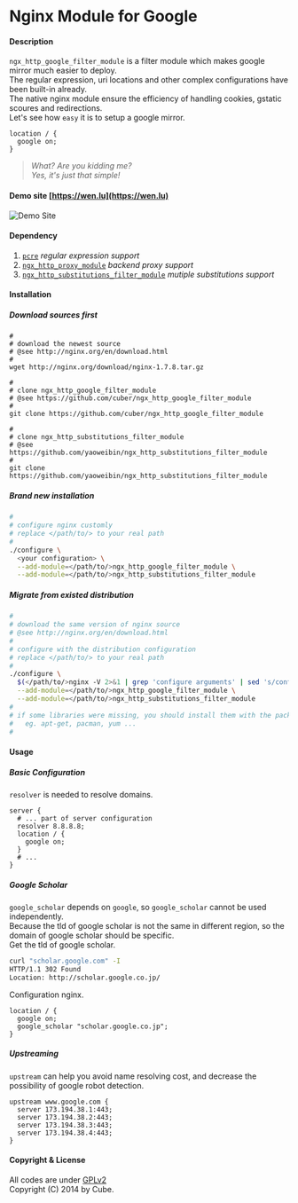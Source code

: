 Nginx Module for Google
=======================

#### Description ####
`ngx_http_google_filter_module` is a filter module which makes google mirror much easier to deploy.    
The regular expression, uri locations and other complex configurations have been built-in already.    
The native nginx module ensure the efficiency of handling cookies, gstatic scoures and redirections.   
Let's see how `easy` it is to setup a google mirror.
```nginx
location / {
  google on;
}
```
> _What? Are you kidding me?_   
> _Yes, it's just that simple!_
  
#### Demo site [https://wen.lu](https://wen.lu) ####
![Demo Site](http://ww4.sinaimg.cn/large/68bd1777jw1enbhxn39z8j212q0lu0uo.jpg)
  
#### Dependency ####
  1. [`pcre`](http://www.pcre.org/) *regular expression support*
  1. [`ngx_http_proxy_module`](http://nginx.org/en/docs/http/ngx_http_proxy_module.html) *backend proxy support*
  1. [`ngx_http_substitutions_filter_module`](https://github.com/yaoweibin/ngx_http_substitutions_filter_module) *mutiple substitutions support*

#### Installation ####
##### Download sources first #####
```
#
# download the newest source
# @see http://nginx.org/en/download.html
#
wget http://nginx.org/download/nginx-1.7.8.tar.gz

#
# clone ngx_http_google_filter_module
# @see https://github.com/cuber/ngx_http_google_filter_module
#
git clone https://github.com/cuber/ngx_http_google_filter_module

#
# clone ngx_http_substitutions_filter_module
# @see https://github.com/yaoweibin/ngx_http_substitutions_filter_module
#
git clone https://github.com/yaoweibin/ngx_http_substitutions_filter_module
```
##### Brand new installation #####
``` bash
#
# configure nginx customly
# replace </path/to/> to your real path
#
./configure \
  <your configuration> \
  --add-module=</path/to/>ngx_http_google_filter_module \
  --add-module=</path/to/>ngx_http_substitutions_filter_module
```

##### Migrate from existed distribution #####
```bash
#
# download the same version of nginx source
# @see http://nginx.org/en/download.html
#
# configure with the distribution configuration
# replace </path/to/> to your real path
#
./configure \
  $(</path/to/>nginx -V 2>&1 | grep 'configure arguments' | sed 's/configure arguments://g') \
  --add-module=</path/to/>ngx_http_google_filter_module \
  --add-module=</path/to/>ngx_http_substitutions_filter_module
#
# if some libraries were missing, you should install them with the package manager
#   eg. apt-get, pacman, yum ...
#
```

#### Usage ####
##### Basic Configuration #####
  `resolver` is needed to resolve domains.
```nginx
server {
  # ... part of server configuration
  resolver 8.8.8.8;
  location / {
    google on;
  }
  # ...
}
```

##### Google Scholar #####
`google_scholar` depends on `google`, so `google_scholar` cannot be used independently.    
Because the tld of google scholar is not the same in different region, so the domain of google scholar should be specific.    
Get the tld of google scholar.
``` bash
curl "scholar.google.com" -I
HTTP/1.1 302 Found
Location: http://scholar.google.co.jp/
```
  Configuration nginx.
``` nginx
location / {
  google on;
  google_scholar "scholar.google.co.jp";
}
```

##### Upstreaming #####
  `upstream` can help you avoid name resolving cost, and decrease the possibility of google robot detection.
``` nginx
upstream www.google.com {
  server 173.194.38.1:443;
  server 173.194.38.2:443;
  server 173.194.38.3:443;
  server 173.194.38.4:443;
}
```

#### Copyright & License ####
  All codes are under [GPLv2](http://www.gnu.org/licenses/gpl-2.0.txt)    
  Copyright (C) 2014 by Cube.

